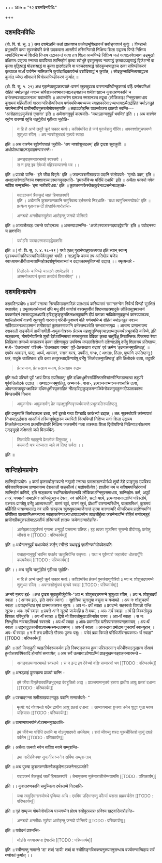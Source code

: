 +++
title = "१२ दशमदिनविधिः"

+++
## दशमदिनविधिः

(बो. पि. शे. सू. ३ ) अथ दशमेऽहनि कर्ता ज्ञातयश्च प्रकोष्ठभूशिखावर्जं सर्वाङ्गवपनं कुर्युः । पिण्डान्ते प्रभूतबलिं दत्वा सुवस्त्रोपरि कंसे उदकवास आस्तीर्य तस्मिन्पिण्डौ निक्षिप्य शिला उद्वास्य पिण्डे निक्षिप्य जपादिभिरभ्यर्च्य शिरसि निधाय तटाकान्तं गत्वा तत्र शिला अन्यपिण्डे निक्षिप्य जलं गत्वाऽनवेक्षमाण उङ्मुखो दक्षिणतः प्रसृज्य स्नात्वा वापयित्वा शान्तिहोमं कृत्वा श्वोभूते वृषमुत्सृज्य नवश्राद्धं कृत्वाऽऽद्यश्राद्धं द्विजेऽग्नौ वा कृत्वा वृद्धिश्राद्धं षोडशश्राद्धं वा कुत्वा द्वादशेऽहनि वा पञ्चदशश्राद्धं सोदकुम्भश्राद्धञ्च दत्वा सपिण्डीकरणं कृत्वाऽत ऊर्ध्वं पार्वणेन मासिकानि कुर्यादाब्दिकपर्यन्तं दर्शादिश्राद्धं न कुर्यात् । सोदकुम्भादिनित्यश्राद्धञ्च कुर्यात् ज्येष्ठ औपासने पित्रोस्सपिण्डीकरणं कुर्यात् ॥

(बो. पि. सू. १. २१) अथ गृहानेष्यन्नुपकल्पयते-वारणं स्रुक्स्रुवञ्च वारणान्परिधीन्कुशमयं बर्हिः पर्णमयमिध्मं रोहितं चर्माऽनडुहं नवञ्च सर्पिराञ्चनश्मानञ्चाऽनङ्वाहञ्च शमीशाखाञ्च कुशतरुणकानि च दर्भस्तम्बञ्चाऽञ्जनञ्च यवांश्चेति ॥ अथान्तरेण ग्रामञ्च स्मशानञ्च तद्वृथा (लौकिका)ऽ ग्निमुपसमाधाय कुशमयं बर्हिस्तीर्त्वा वारणान्परिधीन्परिधाय पर्णमयमिध्ममभ्यज्य स्वाहाकारेणाऽभ्याधायाऽथैतद्रोहितं चर्माऽनडुहं जघनेनाऽग्निं प्राचीनग्रीवमुत्तरलोमोपस्तृणाति ॥ तदाऽऽरोहन्ति यावन्तोऽस्य ज्ञातयो भवन्ति--- 'आरोहताऽऽयुर्जरसं गृणानाः' इति ॥ अथैनाननुपूर्वं कल्पयति- 'यथाऽहान्यनुपूर्वं भवन्ति' इति ।। अथ वारणेन स्रुवेण वारण्यां स्रुचि चतुर्गृहीतं गृहीत्वा जुहोति-

> न हि ते अग्ने तनुवै क्रूरं चकार मर्त्यः। कपिर्बभस्ति ते जनं पुनर्जरायु गौरिव। अपनश्शोशुचघमग्ने शुशुध्या रयिम् । अप नश्शोशुचदघं मृत्यवे स्वाहा 

इति ॥ अथ वारणेन स्रुवेणोपघातं जुहोति- 'अप नश्शोशुचदधम्' इति द्वादश सुवाहुतीः ॥ अथोपोत्थायाऽनड्वाहमन्वारभन्ते-- 

> अनड्वाहमन्वारभामहे स्वस्तये ।  
स न इन्द्र इव देवेभ्यो वह्निस्सम्पारणो भव ।।  

इति ॥ प्राञ्चो यान्ति- 'इमे जीवा विमृतैः' इति ॥ जघन्यश्शमीशाखया पदानि संलोपयते- 'मृत्योः पदम्' इति ॥ अथाऽन्तरेणाऽग्निञ्च श्मशानञ्चाऽश्मानमुपदधाति- 'इमञ्जीवेभ्यः परिधिं दधामि' इति ॥ अथैताः पत्नयो नवेन सर्पिषा सम्मृशन्ति- 'इमा नारीरविधवाः' इति ॥ कुशतरुणकैस्त्रैककुदेनाऽञ्चनेनाऽङ्क्ते- 

> यदाऽञ्जनं त्रैककुदं जातं हिमवतस्परि  
इति । अथैतानि कुशतरुणकानि समुच्चित्य दर्भस्तम्बे निदधाति- 'यथा त्वमुभिनत्स्योषधे' इति ॥ प्रत्येत्य गृहानासन्दीं प्रोष्ठावित्यारोहन्ति- 

> अनश्रवो अनमीवास्सुशेवा आरोहन्तु जनयो योनिमग्रे  

इति ॥ अजञ्चैतदहः पचन्ते यवोदनञ्च ॥ अजस्याऽश्नन्ति- 'अजोऽस्यजास्मदघाद्द्वेषांसि' इति ॥ यवोदनस्य च प्राश्नन्ति 

> यवोऽसि यवयाऽस्मदघाइद्वेषाशसि

इति ॥ ( बो. पि. सू. २. ४. १८-१९ ) यथो एतत् गृहानेष्यन्नुपकल्पयत इति स्वान् स्वान्गृ गृहस्थधर्मान्प्रतिपत्स्यान्नित्येवेदमुक्तं भवति । नाऽशुचिः काम्यं तप आतिष्ठेन्न यजेन्न स्वाध्यायमधीयीतान्यत्राग्निहोत्रदर्शपूर्णमासाभ्यां न दद्यात्काममृत्विग्भ्यो दद्यात् ।। स्मृत्यन्तरे - 

> तिलोदके च पिण्डे च प्रदत्ते दशमेऽहनि ।  
अश्मनोत्थापनं कृत्वा ततःप्रेतं विसर्जयेत्” ।।  

## दशमदिनप्रयोगः

दशमदिनप्रयोगः॥ कर्ता स्नात्वा नित्यपिण्डदानादिकं प्रातःसायं करिष्यमाणं समानतन्त्रेण निर्वर्त्य पिण्डौ सुरक्षितं स्थापयेत् । प्रभूतबल्यर्थमाज्यं दधि मधु क्षीरं कार्पासं वस्त्रमुपवीतं पिष्टमयछत्रपादुके लोहितसूत्रमञ्जनं पक्कमोदनं लाजाऽपूपभक्ष्यादि हरिद्राकुङ्कुमतिलाक्षतपुष्पाणि दीपं पताका नाळिकेरमुदकुम्भं कांस्यपात्रञ्च, शान्तिहोमार्थं वारणौ स्रुक्स्रुवौ वारणान् परिधीन्कुशमयं बर्हिः पर्णमयमिध्मं रोहितं चर्माऽनडुहं नवञ्च सर्पिराञ्जनञ्चाऽश्मानं शमीशाखां कुशतरुणकानि दर्भस्तम्बञ्चेति सम्भारान्सगृह्य । आचम्य प्राणानायम्य दशकालौ सङ्कीर्त्य प्राचीनावीती-अमुकगोत्रस्य॰ प्रेतस्य महाक्षुत्तृण्णिवृत्त्याऽक्षय्यतृप्त्यर्थं प्रभूतबलिं करिष्ये, इति सङ्कल्प्य, गोमयेनोपलिप्ते शुचौ देशेऽरत्निमात्रां समचतुरस्रा वेदिकां कृत्वा चतुर्दिक्षु तिस्रस्तिस्रः पिष्टमया रेखा लिखित्वा तन्मध्ये मण्डलत्रयं कृत्वा दक्षिणामुख उपविश्य मण्डलशिरोभागे दक्षिणाऽग्रेषु दर्भेषु शिलात्रयं प्रतिष्ठाप्य, मध्ये- 'प्रेतराजाय' पश्चिमे- 'प्रेतसखाय यमाय' पूर्वे-प्रेतसखाय रुद्राय' एवं क्रमेण 'इदमासनमुपतिष्ठतु' ॥ एवमेव आवाहनं, पाद्यं, अर्घ्यं, आचमनं, स्नानं वस्त्रं, उपवीतं, गन्धः, ( अक्षताः, तिलाः, पुष्पाणि उपतिष्ठन्तु ) छत्रं, पादुके उपतिष्ठतः इति दत्वा तत्पुरस्ताद्दक्षिणाग्रेषु दर्भेषु 'तिलोदकमुपतिष्ठतु' इति तिलोदकं दत्वा, तदुपरि 

> प्रेतराजाय, प्रेतसखाय यमाय, प्रेतसखाय रुद्राय

इति मध्ये पश्चिमे पूर्वे 'अयं पिण्ड उपतिष्ठतु' इति दधिमधुक्षीरसर्पिस्तिलमिश्रांस्त्रीन्पिण्डान्दत्वा तदुपरि पूर्ववत्तिलोदकं दद्यात् । अथाऽञ्जनमुपतितु, अभ्यननं॰, वासः॰, इत्यञ्जनाभ्यञ्जनवासांसि दत्वा, ओदनलाजापूपभक्षादिकं दधिमधुक्षीरघृतसहितं नीलहरिद्राकुङ्कमनाळिकेरोदकमुदकुम्भदीपपताकाश्च पिण्डसमीपे निधाय

> अमुकगोत्र॰ अमुकशर्मन् प्रेत महाक्षुत्तृण्णिवृत्त्यर्थमयन्ते प्रभूतबलिरुपतिष्ठतु

इति प्रभूतबलिं तिलोदकञ्च दत्वा, सर्वे दूरतो गत्वा पिण्डादि काकेभ्यो दद्यात् । ततः सुवस्त्रोपरि कांस्यपात्रं निधायाऽऽर्द्रवास आस्तीर्य तस्मिन्पूर्वमुद्वास्य स्थापितौ नित्यपिण्डौ निक्षिप्य सर्वाः शिला उद्वास्य तिलतैलेनाऽभ्यज्य प्रथमपिण्डोपरि निक्षिप्य जलसमीपं गत्वा तत्रस्थाः शिला द्वितीयपिण्डे निक्षिप्याऽनवेक्षमाण उदङ्मुखो दक्षिणतो जले विसर्जयेत्- 

> शिलादेवि महापुण्ये प्रेतलोकं विमुच्यतु ।  
कल्यादौ यत्र सञ्जाता जले त्वं तिष्ठ सर्वदा ।।  

इति ॥

## शान्तिहोमप्रयोगः

शान्तिहोमप्रयोगः ॥ कर्ता कृतसर्वाङ्गवपनो नद्यादौ स्नात्वा ग्रामश्मशानयोर्मध्ये शुचौ देशे प्राङ्मुख उपविश्य पवित्रपाणिराचम्य प्राणानायम्य देशकालौ सङ्कीर्त्य ( यज्ञोपवीत्येव ) ज्ञातीनां मम च सर्वेषामघनिर्हरणार्थं शान्तिहोमं करिष्ये, इति सङ्कल्प्य स्थण्डिलोल्लेखनादि लौकिकाऽग्निमुपसमाधाय, शान्तिहोमः कर्म, अपूर्वं तन्त्रं, पवमानो नामाऽग्निः अग्निर्मृत्युश्च देवता, नवं सर्पिर्हविः, सद्यो यक्ष्ये, इत्यन्वाधानाद्याग्निं परिस्तीर्य, उत्तरतः प्रागग्रेषु दर्भेषु आज्यस्थालीं, वारणं स्रुवं, वारणं स्रुचं, प्रोक्षणीं वारणान्परिधीन्, पालाशमिध्मं, कुशमयं बर्हिरिति पात्राण्यासाद्य नवं सर्पिः संस्कृत्य स्रुक्स्रुवसम्मार्जनान्तं कृत्वा वारणान्परि धीन्परिधाय प्रदक्षिणमग्निं परिषिच्य पालाशमिध्ममभ्यज्य स्वाहाकारेणाऽभ्याधायाऽऽज्येन व्याहृतीर्हुत्वा जघनेनाऽग्निं रोहितं चर्माऽनडुहं प्राचीनग्रीवमुत्तरलोमाऽऽस्तीर्य तस्मिन्सर्वे ज्ञातयः क्रमेणाऽन्वारोहन्ति-

> आरोहताऽऽयुर्जरसं गृणाना अनुपूर्वं यतमाना यतिष्ठ। इह त्वष्टा सुजनिमा सुरत्नो दीर्घमायुः करोतु जीवसे वः
[[TODO : परिष्कार्यम्]]

इति ॥ अथैनाननुपूर्वं यथाज्येष्ठं कर्तृन् स्त्रीरग्रे
यथावृद्धं ज्ञातीन्क्रमेणोपवेशयति- 

> यथाहान्यनुपूर्वं भवन्ति यथर्तव ऋतुभिर्यन्ति क्लृप्ताः । यथा न पूर्वमपरो जहात्येवा
धोतरायूँषि कल्पयैषाम्
[[TODO : परिष्कार्यम्]]

इति ।। अथ स्रुचि चतुर्गृहीतं गृहीत्वा जुहोति-

> न हि ते अग्ने तनुवै क्रूरं चकार मर्त्यः। कपिर्वभस्ति तेजनं पुनर्जरायुगौरिवो ३ मप नः शोशुचदघमग्ने शुशुध्या रयिम् । अपनश्शोशुंचघं मृत्यवे स्वाहा
[[TODO : परिष्कार्यम्]]

 अग्नये मृत्यव इदं॰ ॥अथ द्वादश सुवाहुतीर्जुहोति-"अप नः शोशुचद्घगमग्ने शुशुध्या रयिम् । अप नः शोशुचदघँ स्वाहा । ( अग्नय इदं॰, इति सर्वत्र त्यागः) । सुक्षेत्रिया सुगातुया वसूया च यजामहे । अप नः शोशुचदघँ स्वाहा ॥ प्रयद्भन्दिष्ठ एषां प्रास्माकासश्च सूरयः । अप नः॰ दघँ स्वाहा ॥ प्रयदग्नेः सहस्वतो विश्वतो यन्ति सूरयः। अप॰ दघँ स्वाहा ॥ प्रयत्ते अग्ने सूरयो जायेमहि प्र ते वयम् । अप॰ दघँ स्वाहा ॥ त्वँ हि विश्वतोमुख विश्वतः परिभूरसि । अप॰घँ स्वाहा ॥ द्विषो नो विश्वतोमुखाऽतिनावेव पारय । अप॰घँ स्वाहा । स नः सिन्धुमिव नावयाऽतिपर्षा स्वस्तये । अप॰घँ स्वाहा ॥ आपः प्रवणादिव यतीरपास्मत्स्यन्दतामघम् । अप॰घँ स्वाहा ॥ उद्वनादुदकानीवाऽपास्मत्स्यन्दतामघम् । अप॰घँ स्वाहा ॥ आनन्दाय प्रमोदाय पुनरागाँ स्वान्गृहान् । अप॰ घँ स्वाहा ॥ न वै तत्र प्रमीयते गौरश्वः पुरुषः पशुः । यत्रेदं ब्रह्म क्रियते परिधिर्जीवनायकमप॰ घँ स्वाहा” 
 [[TODO : परिष्कार्यम्]]

 इति ॥ ततो मिन्दाहुती व्याहृतीर्यदस्यकर्मण इति स्विष्टकृतञ्च हुत्वा परिस्तरणान् परिधींश्चाऽनुप्रहृत्य सँस्रावं हुत्वोत्तरपरिषेकादि होमशेषं समापयेत् ॥ अथ सर्वे उत्थायाऽग्रेणाऽग्निं प्राङ्मुखमनड्वाहमन्वारभन्ते –

> अनड्वाहमन्वारभामहे स्वस्तये । स न इन्द्र इव देवेभ्यो वह्निः सम्पारणो भव
[[TODO : परिष्कार्यम्]]

इति ॥ अनड्वाहं पुरस्कृत्य प्राञ्चो यान्ति -

> इमे जीवा विमृतैराववर्तिन्नभूद्भद्रा देवहूतिन्नो अद्य । प्राञ्जगामानृतये हसाय द्राधीय आयुः प्रतरां दधानाः
[[TODO : परिष्कार्यम्]]

 इति ॥ पश्चाद्गन्ता शमीशाखयाऽनडुहः पदानि सम्मार्जयते- “
 
 > मृत्योः पदं योपयन्तो यदैम द्राघीय आयुः प्रतरां दधानाः । आप्यायमानाः प्र॒जया धनेन शुद्धाः पूता भवथ यज्ञियासः
 [[TODO : परिष्कार्यम्]]

 इति ॥ ग्रामश्मशानयोर्मध्येऽश्मानमुपदधाति-
 
 > इमं जीवेभ्यः परिधिं दधामि मा नोऽनुगादपरो अर्धमेतम् । शतं जीवन्तु शरदः पुरूचीस्तिरो मृत्युं दद्महे पर्वतेन
 [[TODO : परिष्कार्यम्]]

 इति । अथैताः पत्नयो नवेन सर्पिषा नयने सम्मृशन्ति-
 > इमा नारीरविधवाः सुपत्नीराञ्जनेन सर्पिषा सम्मृशन्ताम्
 
इति ॥ अथ पुरुषा कुशतरुणकैस्त्रैककुदेनाऽञ्जनेनाऽञ्जते-ी

> यदाञ्जनं त्रैककुदं जातँ हिमवतस्परि । तेनामृतस्य मूलेनारातीर्जम्भयामसि
[[TODO : परिष्कार्यम्]]

इति ।। कुशतरुणकानि समुच्चित्य दर्भस्तम्बे निदधाति-

> यथा त्वमुद्भिनत्स्योषधे पृथिव्या अधि। एवमिम उद्भिन्दन्तु कीर्त्या यशसा ब्रह्मवर्चसेन
[[TODO : परिष्कार्यम्]]

इति ॥ गृहं सम्मृज्य गोमयेनोपलिप्य पञ्चगव्येन प्रोक्ष्य स्त्रीपुरस्सराः प्रविश्य खट्वादिमारोहन्ति–

> अनश्रवो अनमीवाः सुशेवा आरोहन्तु जनयो योनिमग्रे
[[TODO : परिष्कार्यम्]]

इति ॥ यवोदनं प्राश्नन्ति- 

> योऽसि यवयास्मधा द्वेषारसि
[[TODO : परिष्कार्यम्]]

इति ॥ स्त्रीणान्तु नामान्ते 'दा' शब्दं ‘दायी' शब्दं वा स्त्रीलिङ्गविभक्त्यनुरूपमनुसन्धाय वर्ज्यमन्त्रान्विहाय सर्वं यथोक्तं कुर्यात् ।।
